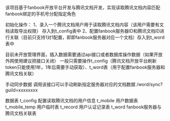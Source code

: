 该项目基于fanbook开放平台开发与腾讯文档开发，实现读取腾讯文档内容匹配fanbook绑定的手机号分配指定角色

初始化操作：
1、录入一个腾讯文档用户用于读取腾讯文档内容（该用户需要有文档读取导出权限） 存入到t_config表中
2、配置fanbook服务器ID和腾讯文档ID进行关联（目前只支持1对1配置，即即fanbook服务器对应一个文档）存入到t_word表中

目前未开放管理界面，插入数据需要通过api接口或者数据库操作数据（如果开放外网使用建议把接口关闭）
一般只需要操作t_config（腾讯文档开放平台刷新token只能使用1年，1年后需要手动获取）、t_word表（用于配置fanbook服务器和腾讯文档关联）

手动同步数据
调用该接口可以手动刷新指定服务器对应的文档数据
/word/sync?guild=xxxxxxxx

数据表
t_config 配置读取腾讯文档的用户信息
t_mobile 用户数据表
t_mobile_temp 用户临时表
t_record 用户认证记录表
t_word fanbook服务器与腾讯文档关联表